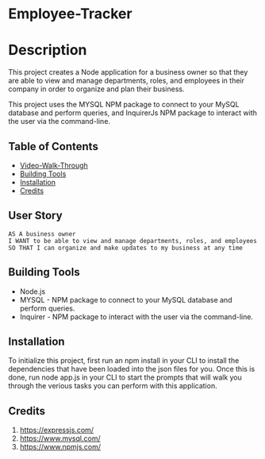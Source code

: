 # Employee-Tracker

# Description

This project creates a Node application for a business owner so that they are able to view and manage departments, roles, and employees in their company in order to organize and plan their business. 

This project uses the MYSQL NPM package to connect to your MySQL database and perform queries, and InquirerJs NPM package to interact with the user via the command-line. 


## Table of Contents

 * [Video-Walk-Through](https://www.awesomescreenshot.com/video/3237792?key=5903fc00dad25c7303c4ce951189c4db)
 * [Building Tools](#Building-Tools) 
 * [Installation](#Installation) 
 * [Credits](#Credits)




## User Story
<pre><code>AS A business owner
I WANT to be able to view and manage departments, roles, and employees
SO THAT I can organize and make updates to my business at any time
</code></pre>

## Building Tools 

 * Node.js
 * MYSQL - NPM package to connect to your MySQL database and perform queries.
 * Inquirer  - NPM package to interact with the user via the command-line.

 ## Installation
 To initialize this project, first run an npm install in your CLI to install the dependencies that have been loaded into the json files for you. Once this is done, run node app.js in your CLI to start the prompts that will walk you through the verious tasks you can perform with this application.




## Credits
1. https://expressjs.com/
2. https://www.mysql.com/
3. https://www.npmjs.com/


